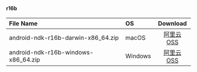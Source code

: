 #### r16b

| File Name |   OS    | Download |
| :-------- | :------ | :------: |
| android-ndk-r16b-darwin-x86_64.zip  |  macOS    | [阿里云 OSS](http://dl-mirrors.xiaosongfu.com/android/ndk/r16b/android-ndk-r16b-darwin-x86_64.zip) |
| android-ndk-r16b-windows-x86_64.zip |  Windows  | [阿里云 OSS](http://dl-mirrors.xiaosongfu.com/android/ndk/r16b/android-ndk-r16b-windows-x86_64.zip) |
